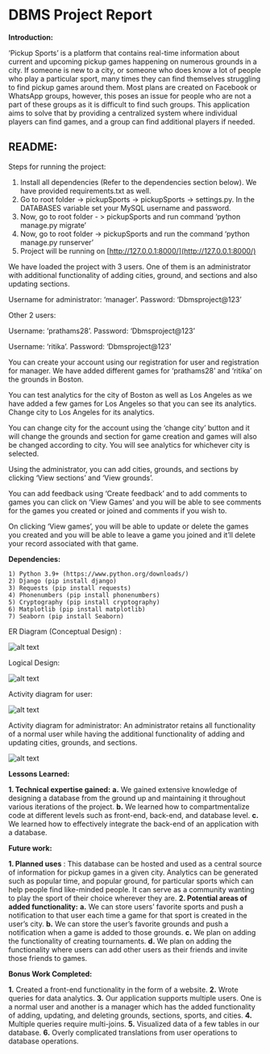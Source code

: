 # DBMS Project Report

**Introduction:**

‘Pickup Sports’ is a platform that contains real-time information about current and upcoming
pickup games happening on numerous grounds in a city. If someone is new to a city, or someone
who does know a lot of people who play a particular sport, many times they can find themselves
struggling to find pickup games around them. Most plans are created on Facebook or WhatsApp
groups, however, this poses an issue for people who are not a part of these groups as it is difficult
to find such groups. This application aims to solve that by providing a centralized system where
individual players can find games, and a group can find additional players if needed.

## README:

Steps for running the project:

1. Install all dependencies (Refer to the dependencies section below). We have provided
    requirements.txt as well.
2. Go to root folder -> pickupSports -> pickupSports -> settings.py. In the DATABASES
    variable set your MySQL username and password.
3. Now, go to root folder - > pickupSports and run command ‘python manage.py migrate’
4. Now, go to root folder -> pickupSports and run the command ‘python manage.py
    runserver’
5. Project will be running on [http://127.0.0.1:8000/](http://127.0.0.1:8000/)

We have loaded the project with 3 users. One of them is an administrator with additional
functionality of adding cities, ground, and sections and also updating sections.

Username for administrator: ‘manager’. Password: ‘Dbmsproject@123’

Other 2 users:

Username: ‘prathams28’. Password: ‘Dbmsproject@123’

Username: ‘ritika’. Password: ‘Dbmsproject@123’

You can create your account using our registration for user and registration for manager. We have
added different games for ‘prathams28’ and ‘ritika’ on the grounds in Boston.

You can test analytics for the city of Boston as well as Los Angeles as we have added a few
games for Los Angeles so that you can see its analytics. Change city to Los Angeles for its
analytics.

You can change city for the account using the ‘change city’ button and it will change the grounds
and section for game creation and games will also be changed according to city. You will see
analytics for whichever city is selected.


Using the administrator, you can add cities, grounds, and sections by clicking ‘View sections’
and ‘View grounds’.

You can add feedback using ‘Create feedback’ and to add comments to games you can click on
‘View Games’ and you will be able to see comments for the games you created or joined and
comments if you wish to.

On clicking ‘View games’, you will be able to update or delete the games you created and you
will be able to leave a game you joined and it’ll delete your record associated with that game.

**Dependencies:**

```
1) Python 3.9+ (https://www.python.org/downloads/)
2) Django (pip install django)
3) Requests (pip install requests)
4) Phonenumbers (pip install phonenumbers)
5) Cryptography (pip install cryptography)
6) Matplotlib (pip install matplotlib)
7) Seaborn (pip install Seaborn)
```

ER Diagram (Conceptual Design) :

![alt text](image.png)


Logical Design:

![alt text](image-1.png)


Activity diagram for user:

![alt text](image-2.png)


Activity diagram for administrator: An administrator retains all functionality of a normal user
while having the additional functionality of adding and updating cities, grounds, and sections.


![alt text](image-3.png)

**Lessons Learned:**

**1. Technical expertise gained:**
    **a.** We gained extensive knowledge of designing a database from the ground up and
       maintaining it throughout various iterations of the project.
    **b.** We learned how to compartmentalize code at different levels such as front-end,
       back-end, and database level.
    **c.** We learned how to effectively integrate the back-end of an application with a
       database.

**Future work:**

**1. Planned uses** : This database can be hosted and used as a central source of information
    for pickup games in a given city. Analytics can be generated such as popular time, and
    popular ground, for particular sports which can help people find like-minded people. It
    can serve as a community wanting to play the sport of their choice wherever they are.
**2. Potential areas of added functionality:**
    **a.** We can store users’ favorite sports and push a notification to that user each time a
       game for that sport is created in the user’s city.
    **b.** We can store the user’s favorite grounds and push a notification when a game is
       added to those grounds.
    **c.** We plan on adding the functionality of creating tournaments.
    **d.** We plan on adding the functionality where users can add other users as their
       friends and invite those friends to games.

**Bonus Work Completed:**

**1.** Created a front-end functionality in the form of a website.
**2.** Wrote queries for data analytics.
**3.** Our application supports multiple users. One is a normal user and another is a manager
    which has the added functionality of adding, updating, and deleting grounds, sections,
    sports, and cities.
**4.** Multiple queries require multi-joins.
**5.** Visualized data of a few tables in our database.
**6.** Overly complicated translations from user operations to database operations.


